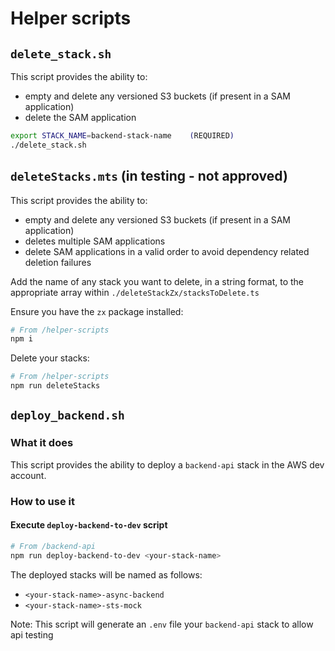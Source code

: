 # Helper scripts

## `delete_stack.sh`

This script provides the ability to:

- empty and delete any versioned S3 buckets (if present in a SAM application)
- delete the SAM application

```bash
export STACK_NAME=backend-stack-name    (REQUIRED)
./delete_stack.sh
```

## `deleteStacks.mts` (in testing - not approved)

This script provides the ability to:

- empty and delete any versioned S3 buckets (if present in a SAM application)
- deletes multiple SAM applications
- delete SAM applications in a valid order to avoid dependency related deletion failures

Add the name of any stack you want to delete, in a string format, to the appropriate array within `./deleteStackZx/stacksToDelete.ts`

Ensure you have the `zx` package installed:

```bash
# From /helper-scripts
npm i
```

Delete your stacks:

```bash
# From /helper-scripts
npm run deleteStacks
```

## `deploy_backend.sh`

### What it does

This script provides the ability to deploy a `backend-api` stack in the AWS dev account.

### How to use it

#### Execute `deploy-backend-to-dev` script

```bash
# From /backend-api
npm run deploy-backend-to-dev <your-stack-name>
```

The deployed stacks will be named as follows:

- `<your-stack-name>-async-backend`
- `<your-stack-name>-sts-mock`

Note: This script will generate an `.env` file your `backend-api` stack to allow api testing
